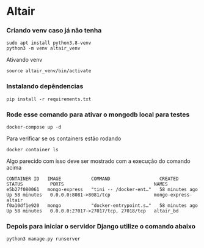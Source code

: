 # Altair

### Criando venv caso já não tenha
```
sudo apt install python3.8-venv
python3 -m venv altair_venv
```
Ativando venv
```
source altair_venv/bin/activate
```

### Instalando depêndencias
```
pip install -r requirements.txt
```

### Rode esse comando para ativar o mongodb local para testes
```
docker-compose up -d
```
Para verificar se os containers estão rodando

```
docker container ls
```

Algo parecido com isso deve ser mostrado com a execução do comando acima

    CONTAINER ID   IMAGE           COMMAND                  CREATED          STATUS          PORTS                                 NAMES
    e5b27f080061   mongo-express   "tini -- /docker-ent…"   58 minutes ago   Up 58 minutes   0.0.0.0:8081->8081/tcp                mongo-express-altair
    f0a10df1e920   mongo           "docker-entrypoint.s…"   58 minutes ago   Up 58 minutes   0.0.0.0:27017->27017/tcp, 27018/tcp   altair_bd

### Depois para iniciar o servidor Django utilize o comando abaixo
```
python3 manage.py runserver
```
